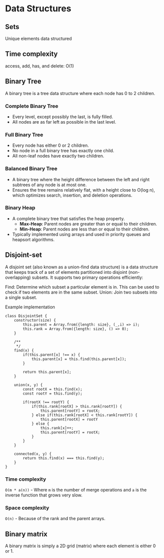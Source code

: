 # Data Structures
## Sets
Unique elements data structured

## Time complexity
access, add, has, and delete: O(1)

## Binary Tree
A binary tree is a tree data structure where each node has 0 to 2 children.

### Complete Binary Tree
- Every level, except possibly the last, is fully filled.
- All nodes are as far left as possible in the last level.

### Full Binary Tree
- Every node has either 0 or 2 children.
- No node in a full binary tree has exactly one child.
- All non-leaf nodes have exactly two children.

### Balanced Binary Tree
- A binary tree where the height difference between the left and right subtrees of any node is at most one.
- Ensures the tree remains relatively flat, with a height close to O(log n), which optimizes search, insertion, and deletion operations.

### Binary Heap
- A complete binary tree that satisfies the heap property.
  - **Max-Heap**: Parent nodes are greater than or equal to their children.
  - **Min-Heap**: Parent nodes are less than or equal to their children.
- Typically implemented using arrays and used in priority queues and heapsort algorithms.


## Disjoint-set 
A disjoint set (also known as a union-find data structure) is a data structure that keeps track of a set of elements partitioned into disjoint (non-overlapping) subsets. It supports two primary operations efficiently:

Find: Determine which subset a particular element is in. This can be used to check if two elements are in the same subset.
Union: Join two subsets into a single subset.

Example implementation

```
class DisjointSet {
    constructor(size) {
        this.parent = Array.from({length: size}, (_,i) => i);
        this.rank = Array.from({length: size}, () => 0);
    }

    /**
     */
    find(x) {
        if(this.parent[x] !== x) {
            this.parent[x] = this.find(this.parent[x]);
        }

        return this.parent[x];
    }

    union(x, y) {
        const rootX = this.find(x);
        const rootY = this.find(y);

        if(rootX !== rootY) {
            if(this.rank[rootX] > this.rank[rootY]) {
                this.parent[rootY] = rootX;
            } else if(this.rank[rootX] < this.rank[rootY]) {
                this.parent[rootX] = rootY
            } else {
                this.rank[x]++;
                this.parent[rootY] = rootX;
            }
        }
    }

    connected(x, y) {
        return this.find(x) === this.find(y);
    }
}
```

### Time complexity
`O(m * a(n))` - Where `m` is the number of merge operations and `a` is the inverse function that grows very slow.

### Space complexity
`O(n)` - Because of the rank and the parent arrays.

## Binary matrix
A binary matrix is simply a 2D grid (matrix) where each element is either 0 or 1.